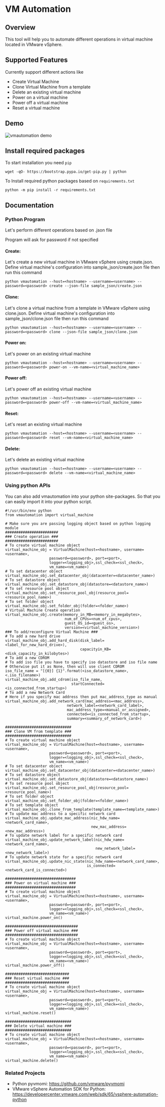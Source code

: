 VM Automation
=============

Overview
--------
This tool will help you to automate different operations in virtual machine 
located in VMware vSphere.

Supported Features
------------------
Currently support different actions like
* Create Virtual Machine
* Clone Virtual Machine from a template
* Delete an existing virtual machine
* Power on a virtual machine
* Power off a virtual machine
* Reset a virtual machine

Demo
----
![vmautomation demo](demo/demo.gif)

Install required packages
-------------------------
To start installation you need `pip`

    wget -qO- https://bootstrap.pypa.io/get-pip.py | python    

To Install required python packages based on `requirements.txt`

    python -m pip install -r requirements.txt

Documentation
-------------
### Python Program
Let's perform different operations based on .json file
>
Program will ask for password if not specified
>

#### Create:
Let's create a new virtual machine in VMware vSphere using create.json.
Define virtual machine's configuration into sample_json/create.json file then run this command

    python vmautomation --host=<hostname> --username=<username> --password=<password> create --json-file sample_json/create.json

#### Clone:
Let's clone a virtual machine from a template in VMware vSphere using clone.json.
Define virtual machine's configuration into sample_json/clone.json file then run this command

    python vmautomation --host=<hostname> --username=<username> --password=<password> clone --json-file sample_json/clone.json

#### Power on:
Let's power on an existing virtual machine

    python vmautomation --host=<hostname> --username=<username> --password=<password> power-on --vm-name=<virtual_machine_name>

#### Power off:
Let's power off an existing virtual machine

    python vmautomation --host=<hostname> --username=<username> --password=<password> power-off --vm-name=<virtual_machine_name>
    
#### Reset:
Let's reset an existing virtual machine

    python vmautomation --host=<hostname> --username=<username> --password=<password> reset --vm-name=<virtual_machine_name>

#### Delete:
Let's delete an existing virtual machine

    python vmautomation --host=<hostname> --username=<username> --password=<password> delete --vm-name=<virtual_machine_name>

### Using python APIs

>
You can also add vmautomation into your python site-packages.
So that you can easily import it into your python script.
>


    #!/usr/bin/env python
    from vmautomation import virtual_machine

    # Make sure you are passing logging object based on python logging module
    ########################
    ### Create operation ###
    ########################
    # To create virtual machine object
    virtual_machine_obj = VirtualMachine(host=<hostname>, username=<username>, 
                        password=<password>, port=<port>, 
                        logger=<logging_obj>,ssl_check=<ssl_check>, 
                        vm_name=<vm_name>)
    # To set datacenter object
    virtual_machine_obj.set_datacenter_obj(datacenter=<datacenter_name>)
    # To set datastore object
    virtual_machine_obj.set_datastore_obj(datastore=<datastore_name>)
    # To set resource pool object
    virtual_machine_obj.set_resource_pool_obj(resource_pool=<resource_pool_name>)
    # To set folder object
    virtual_machine_obj.set_folder_obj(folder=<folder_name>)
    # Virtual Machine Create operation
    virtual_machine_obj.create(memory_in_MB=<memory_in_megabytes>, 
                               num_of_CPUs=<num_of_cpus>, 
                               guest_OS_id=<guest_os>, 
                               version=<virtual_machine_version>)
    ### To add/reconfigure Virtual Machine ###
    # To add a new hard drive
    virtual_machine_obj.add_hard_disk(disk_label=<label_for_new_hard_drive>),
                                      capacityin_KB=<disk_capacity_in_kilobytes>)
    # To add a new CDROM
    # To add iso file you have to specify iso datastore and iso file name
    # Otherwise put it as None, then will use client CDROM
    iso_file_name = "[{0}] {1}".format(<iso_datastore_name>, <.iso_filename>)
    virtual_machine_obj.add_cdrom(iso_file_name, 
                                  startConnected=<is_connected_from_startup>)
    # To add a new Network Card
    # Here if you specify mac address then put mac_address_type as manual
    virtual_machine_obj.add_network_card(mac_address=<mac_address>,
                                network_label=<network_card_label>,
                                mac_address_type=<manual_or_assigned>,
                                connected=<is_connected_from_startup>,
                                summary=<summary_of_network_card>)

    ##############################                        
    ### Clone VM from template ###
    ##############################
    # To create virtual machine object
    virtual_machine_obj = VirtualMachine(host=<hostname>, username=<username>, 
                        password=<password>, port=<port>, 
                        logger=<logging_obj>,ssl_check=<ssl_check>, 
                        vm_name=<vm_name>)
    # To set datacenter object
    virtual_machine_obj.set_datacenter_obj(datacenter=<datacenter_name>)
    # To set datastore object
    virtual_machine_obj.set_datastore_obj(datastore=<datastore_name>)
    # To set resource pool object
    virtual_machine_obj.set_resource_pool_obj(resource_pool=<resource_pool_name>)
    # To set folder object
    virtual_machine_obj.set_folder_obj(folder=<folder_name>)                          
    # To set template object
    virtual_machine_obj.clone_from_template(template_name=<template_name>)
    # To update mac address to a specific network card
    virtual_machine_obj.update_mac_address(nic_hdw_name=<network_card_name>, 
                                           new_mac_address=<new_mac_address>)
    # To update network label for a specific network card 
    virtual_machine_obj.update_network_label(nic_hdw_name=<network_card_name>,
                                             new_network_label=<new_network_label>)
    # To update network state for a specific network card
    virtual_machine_obj.update_nic_state(nic_hdw_name=<network_card_name>,
                                         is_connected=<network_card_is_connected>)

    ################################                        
    ### Power on virtual machine ###
    ################################
    # To create virtual machine object
    virtual_machine_obj = VirtualMachine(host=<hostname>, username=<username>, 
                        password=<password>, port=<port>, 
                        logger=<logging_obj>,ssl_check=<ssl_check>, 
                        vm_name=<vm_name>)
    virtual_machine.power_on()

    #################################                        
    ### Power off virtual machine ###
    #################################
    # To create virtual machine object
    virtual_machine_obj = VirtualMachine(host=<hostname>, username=<username>, 
                        password=<password>, port=<port>, 
                        logger=<logging_obj>,ssl_check=<ssl_check>, 
                        vm_name=<vm_name>)
    virtual_machine.power_off()

    #############################                        
    ### Reset virtual machine ###
    #############################
    # To create virtual machine object
    virtual_machine_obj = VirtualMachine(host=<hostname>, username=<username>, 
                        password=<password>, port=<port>, 
                        logger=<logging_obj>,ssl_check=<ssl_check>, 
                        vm_name=<vm_name>)
    virtual_machine.reset()

    ##############################                        
    ### Delete virtual machine ###
    ##############################
    # To create virtual machine object
    virtual_machine_obj = VirtualMachine(host=<hostname>, username=<username>, 
                        password=<password>, port=<port>, 
                        logger=<logging_obj>,ssl_check=<ssl_check>, 
                        vm_name=<vm_name>)
    virtual_machine.delete()

### Related Projects
* Python pyvmomi: https://github.com/vmware/pyvmomi
* VMware vSphere Automation SDK for Python: https://developercenter.vmware.com/web/sdk/65/vsphere-automation-python
